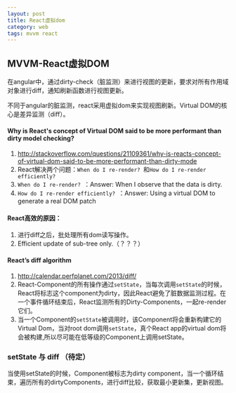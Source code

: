 ```yaml
---
layout: post
title: React虚拟dom
category: web
tags: mvvm react
---
```


## MVVM-React虚拟DOM
在angular中，通过dirty-check（脏监测）来进行视图的更新，要求对所有作用域对象进行diff，通知刷新函数进行视图更新。

不同于angular的脏监测，react采用虚拟dom来实现视图刷新。Virtual DOM的核心是差异监测（diff）。

#### Why is React's concept of Virtual DOM said to be more performant than dirty model checking?
1. <http://stackoverflow.com/questions/21109361/why-is-reacts-concept-of-virtual-dom-said-to-be-more-performant-than-dirty-mode>
2. React解决两个问题：`When do I re-render? `和`How do I re-render efficiently? `
3. `When do I re-render? `：Answer: When I observe that the data is dirty.
4. `How do I re-render efficiently? `：Answer: Using a virtual DOM to generate a real DOM patch

<!-- more -->

#### React高效的原因：
1. 进行diff之后，批处理所有dom读写操作。
2. Efficient update of sub-tree only.（？？？）

#### React’s diff algorithm
1. <http://calendar.perfplanet.com/2013/diff/>
2. React-Component的所有操作通过`setState`，当每次调用`setState`的时候，React将标志这个component为dirty，因此React避免了脏数据监测过程。在一个事件循环结束后，React监测所有的Dirty-Components，一起re-render它们。
3. 当一个Component的`setState`被调用时，该Component将会重新构建它的Virtual Dom，当对root dom调用`setState`，真个React app的virtual dom将会被构建,所以尽可能在低等级的Component上调用setState。

### setState 与 diff （待定）
当使用setState的时候，Component被标志为dirty component，当一个循环结束，遍历所有的dirtyComponents，进行diff比较，获取最小更新集，更新视图。
